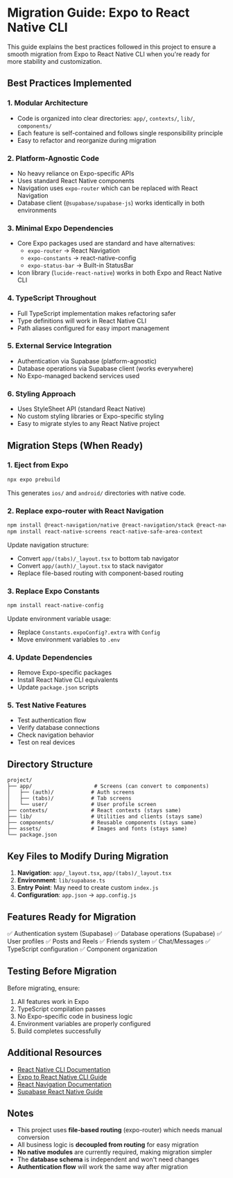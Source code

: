 # Migration Guide: Expo to React Native CLI

This guide explains the best practices followed in this project to ensure a smooth migration from Expo to React Native CLI when you're ready for more stability and customization.

## Best Practices Implemented

### 1. **Modular Architecture**
- Code is organized into clear directories: `app/`, `contexts/`, `lib/`, `components/`
- Each feature is self-contained and follows single responsibility principle
- Easy to refactor and reorganize during migration

### 2. **Platform-Agnostic Code**
- No heavy reliance on Expo-specific APIs
- Uses standard React Native components
- Navigation uses `expo-router` which can be replaced with React Navigation
- Database client (`@supabase/supabase-js`) works identically in both environments

### 3. **Minimal Expo Dependencies**
- Core Expo packages used are standard and have alternatives:
  - `expo-router` → React Navigation
  - `expo-constants` → react-native-config
  - `expo-status-bar` → Built-in StatusBar
- Icon library (`lucide-react-native`) works in both Expo and React Native CLI

### 4. **TypeScript Throughout**
- Full TypeScript implementation makes refactoring safer
- Type definitions will work in React Native CLI
- Path aliases configured for easy import management

### 5. **External Service Integration**
- Authentication via Supabase (platform-agnostic)
- Database operations via Supabase client (works everywhere)
- No Expo-managed backend services used

### 6. **Styling Approach**
- Uses StyleSheet API (standard React Native)
- No custom styling libraries or Expo-specific styling
- Easy to migrate styles to any React Native project

## Migration Steps (When Ready)

### 1. Eject from Expo
```bash
npx expo prebuild
```

This generates `ios/` and `android/` directories with native code.

### 2. Replace expo-router with React Navigation
```bash
npm install @react-navigation/native @react-navigation/stack @react-navigation/bottom-tabs
npm install react-native-screens react-native-safe-area-context
```

Update navigation structure:
- Convert `app/(tabs)/_layout.tsx` to bottom tab navigator
- Convert `app/(auth)/_layout.tsx` to stack navigator
- Replace file-based routing with component-based routing

### 3. Replace Expo Constants
```bash
npm install react-native-config
```

Update environment variable usage:
- Replace `Constants.expoConfig?.extra` with `Config`
- Move environment variables to `.env`

### 4. Update Dependencies
- Remove Expo-specific packages
- Install React Native CLI equivalents
- Update `package.json` scripts

### 5. Test Native Features
- Test authentication flow
- Verify database connections
- Check navigation behavior
- Test on real devices

## Directory Structure
```
project/
├── app/                    # Screens (can convert to components)
│   ├── (auth)/            # Auth screens
│   ├── (tabs)/            # Tab screens
│   └── user/              # User profile screen
├── contexts/              # React contexts (stays same)
├── lib/                   # Utilities and clients (stays same)
├── components/            # Reusable components (stays same)
├── assets/                # Images and fonts (stays same)
└── package.json
```

## Key Files to Modify During Migration

1. **Navigation**: `app/_layout.tsx`, `app/(tabs)/_layout.tsx`
2. **Environment**: `lib/supabase.ts`
3. **Entry Point**: May need to create custom `index.js`
4. **Configuration**: `app.json` → `app.config.js`

## Features Ready for Migration

✅ Authentication system (Supabase)
✅ Database operations (Supabase)
✅ User profiles
✅ Posts and Reels
✅ Friends system
✅ Chat/Messages
✅ TypeScript configuration
✅ Component organization

## Testing Before Migration

Before migrating, ensure:
1. All features work in Expo
2. TypeScript compilation passes
3. No Expo-specific code in business logic
4. Environment variables are properly configured
5. Build completes successfully

## Additional Resources

- [React Native CLI Documentation](https://reactnative.dev/docs/environment-setup)
- [Expo to React Native CLI Guide](https://docs.expo.dev/bare/hello-world/)
- [React Navigation Documentation](https://reactnavigation.org/docs/getting-started)
- [Supabase React Native Guide](https://supabase.com/docs/guides/getting-started/quickstarts/react-native)

## Notes

- This project uses **file-based routing** (expo-router) which needs manual conversion
- All business logic is **decoupled from routing** for easy migration
- **No native modules** are currently required, making migration simpler
- The **database schema** is independent and won't need changes
- **Authentication flow** will work the same way after migration
